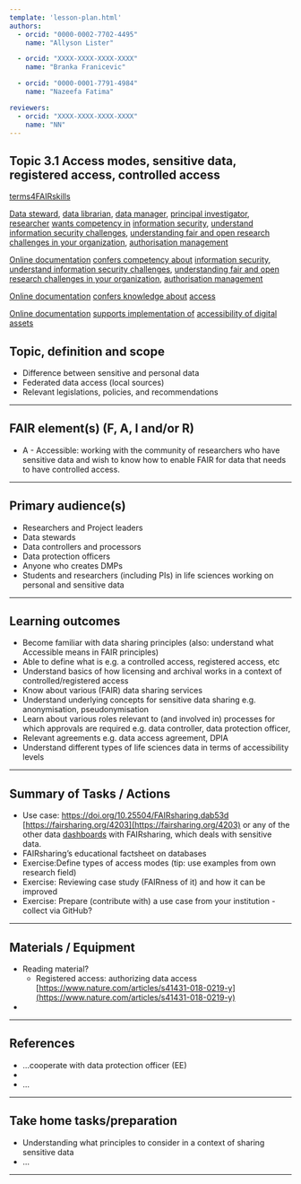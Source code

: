 ```yaml
---
template: 'lesson-plan.html'
authors:
  - orcid: "0000-0002-7702-4495"
    name: "Allyson Lister"

  - orcid: "XXXX-XXXX-XXXX-XXXX"
    name: "Branka Franicevic"

  - orcid: "0000-0001-7791-4984"
    name: "Nazeefa Fatima"

reviewers:
  - orcid: "XXXX-XXXX-XXXX-XXXX"
    name: "NN"
--- 
```


## Topic 3.1 Access modes, sensitive data, registered access, controlled access

[terms4FAIRskills](https://terms4fairskills.github.io/)

[Data steward](http://purl.obolibrary.org/obo/T4FS_0000178), [data librarian](http://purl.obolibrary.org/obo/T4FS_0000202), [data manager](http://purl.obolibrary.org/obo/T4FS_0000520), [principal investigator](http://purl.obolibrary.org/obo/T4FS_0000441), [researcher](http://purl.obolibrary.org/obo/T4FS_0000220) [wants competency in](http://purl.obolibrary.org/obo/T4FS_0000558) [information security](http://purl.obolibrary.org/obo/T4FS_0000107), [understand information security challenges](http://purl.obolibrary.org/obo/T4FS_0000124), [understanding fair and open research challenges in your organization](http://purl.obolibrary.org/obo/T4FS_0000041), [authorisation management](http://purl.obolibrary.org/obo/T4FS_0000142)

[Online documentation](http://purl.obolibrary.org/obo/T4FS_0000095) [confers competency about](http://purl.obolibrary.org/obo/T4FS_0000554) [information security](http://purl.obolibrary.org/obo/T4FS_0000107), [understand information security challenges](http://purl.obolibrary.org/obo/T4FS_0000124), [understanding fair and open research challenges in your organization](http://purl.obolibrary.org/obo/T4FS_0000041), [authorisation management](http://purl.obolibrary.org/obo/T4FS_0000142)

[Online documentation](http://purl.obolibrary.org/obo/T4FS_0000095) [confers knowledge about](http://purl.obolibrary.org/obo/T4FS_0000555) [access](http://purl.obolibrary.org/obo/T4FS_0000283)

[Online documentation](http://purl.obolibrary.org/obo/T4FS_0000095) [supports implementation of](http://purl.obolibrary.org/obo/T4FS_0000560) [accessibility of digital assets](http://purl.obolibrary.org/obo/T4FS_0000478)


## Topic, definition and scope



* Difference between sensitive and personal data 
* Federated data access (local sources)
* Relevant legislations, policies, and recommendations


---

## FAIR element(s) (F, A, I and/or R)



* A - Accessible: working with the community of researchers who have sensitive data and wish to know how to enable FAIR for data that needs to have controlled access.


---

## Primary audience(s)



* Researchers and Project leaders
* Data stewards
* Data controllers and processors
* Data protection officers
* Anyone who creates DMPs
* Students and researchers (including PIs) in life sciences working on personal and sensitive data 


---

## Learning outcomes



* Become familiar with data sharing principles (also: understand what Accessible means in FAIR principles)
* Able to define what is e.g. a controlled access, registered access, etc
* Understand basics of how licensing and archival works in a context of controlled/registered access  
* Know about various (FAIR) data sharing services
* Understand underlying concepts for sensitive data sharing e.g. anonymisation, pseudonymisation
* Learn about various roles relevant to (and involved in) processes for which approvals are required e.g. data controller, data protection officer,
* Relevant agreements e.g. data access agreement, DPIA
* Understand different types of life sciences data in terms of accessibility levels


---

## Summary of Tasks / Actions



* Use case: https://doi.org/10.25504/FAIRsharing.dab53d [https://fairsharing.org/4203](https://fairsharing.org/4203) or any of the other data [dashboards](https://fairsharing.org/search?userDefinedTags=Dashboard) with FAIRsharing, which deals with sensitive data.
* FAIRsharing’s educational factsheet on databases
* Exercise:Define types of access modes (tip: use examples from own research field)
* Exercise: Reviewing case study (FAIRness of it) and how it can be improved
* Exercise: Prepare (contribute with) a use case from your institution - collect via GitHub?


---

## Materials / Equipment



* Reading material?
    * Registered access: authorizing data access [https://www.nature.com/articles/s41431-018-0219-y](https://www.nature.com/articles/s41431-018-0219-y)
* 


---

## References



*  …cooperate with data protection officer (EE)
* 
* …


---

## Take home tasks/preparation



* Understanding what principles to consider in a context of sharing sensitive data
* …


---



